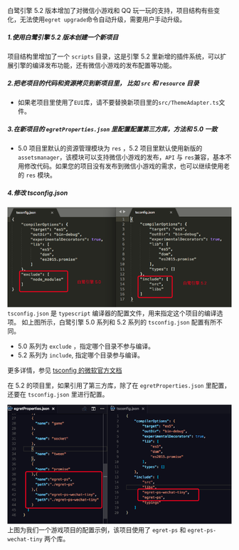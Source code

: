 白鹭引擎 5.2 版本增加了对微信小游戏和 QQ 玩一玩的支持，项目结构有些变化，无法使用`egret upgrade`命令自动升级，需要用户手动升级。

##### 1.使用白鹭引擎 5.2 版本创建一个新项目
项目结构里增加了一个 `scripts` 目录，这是引擎 5.2 里新增的插件系统，可以扩展引擎的编译发布功能，还有微信小游戏的发布配置等功能。
##### 2.把老项目的代码和资源拷贝到新项目里， 比如 `src` 和 `resource` 目录
* 如果老项目里使用了`EUI`库，请不要替换新项目里的`src/ThemeAdapter.ts`文件。

##### 3.在新项目的 `egretProperties.json` 里配置配置第三方库，方法和 5.0 一致

* 5.0 项目里默认的资源管理模块为 `res` ，5.2 项目里默认使用新版的 `assetsmanager`，该模块可以支持微信小游戏的发布，`API` 与 `res`兼容，基本不用修改代码。如果您的项目没有发布到微信小游戏的需求，也可以继续使用老的 `res` 模块。

##### 4.修改 tsconfig.json
![](./p1.png)
`tsconfig.json` 是 `typescript` 编译器的配置文件，用来指定这个项目的编译选项。
如上图所示，白鹭引擎 5.0 系列和 5.2 系列的 `tsconfig.json` 配置有所不同。

* 5.0 系列为 `exclude` ，指定哪个目录不参与编译。
* 5.2 系列为 `include`, 指定哪个目录参与编译。

更多详情，参见 [tsconfig 的微软官方文档](https://github.com/Microsoft/TypeScript-Handbook/blob/master/pages/tsconfig.json.md)

在 5.2 的项目里，如果引用了第三方库，除了在 `egretProperties.json` 里配置，还要在 `tsconfig.json` 里进行配置。

![](./p2.png)
上图为我们一个游戏项目的配置示例，该项目使用了 `egret-ps` 和 `egret-ps-wechat-tiny` 两个库。